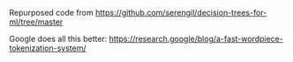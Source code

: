 Repurposed code from https://github.com/serengil/decision-trees-for-ml/tree/master

Google does all this better: https://research.google/blog/a-fast-wordpiece-tokenization-system/

